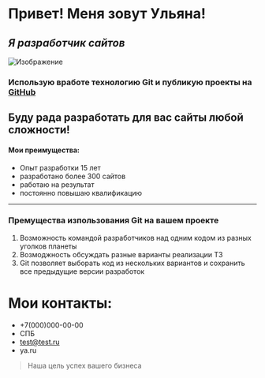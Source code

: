 # Привет! Меня зовут Ульяна!

## _Я разработчик сайтов_

![Изображение](https://promotion.im/pics/111.jpg "Мое фото") 

### Использую вработе технологию Git и публикую проекты на [GitHub](https://github.com)

Буду рада разработать для вас сайты любой сложности!
---

#### Мои преимущества:



* Опыт разработки 15 лет
* разработано более 300 сайтов
* работаю на результат
* постоянно повышаю квалификацию

***

### Премущества изпользования Git на вашем проекте

1. Возможность командой разработчиков над одним кодом из разных уголков планеты
2. Возмоджность обсуждать разные варианты реализации ТЗ
3. Git позволяет выборать код из нескольких вариантов и сохранить все предыдущие версии разработок



# Мои контакты:

* +7(000)000-00-00
* СПБ
* test@test.ru
* ya.ru

> Наша цель успех вашего бизнеса



